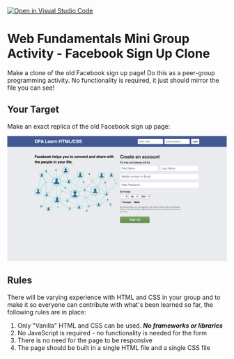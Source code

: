 [![Open in Visual Studio Code](https://classroom.github.com/assets/open-in-vscode-718a45dd9cf7e7f842a935f5ebbe5719a5e09af4491e668f4dbf3b35d5cca122.svg)](https://classroom.github.com/online_ide?assignment_repo_id=13748819&assignment_repo_type=AssignmentRepo)
# Web Fundamentals Mini Group Activity - Facebook Sign Up Clone

Make a clone of the old Facebook sign up page! Do this as a peer-group programming activity. No functionality is required, it just should mirror the file you can see!

## Your Target

Make an exact replica of the old Facebook sign up page:

![Facebook Sign Up](./images/facebook-clone.png)

## Rules

There will be varying experience with HTML and CSS in your group and to make it so everyone can contribute with what's been learned so far, the following rules are in place:

1) Only "Vanilla" HTML and CSS can be used. ***No frameworks or libraries***
2) No JavaScript is required - no functionality is needed for the form
3) There is no need for the page to be responsive
4) The page should be built in a single HTML file and a single CSS file
